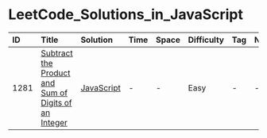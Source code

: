 # LeetCode_Solutions_in_JavaScript

|     ID    |   Title  |  Solution  |      Time     |      Space    |   Difficulty  |      Tag      |      Note     |
| :-------- | :--------| :--------  |  :----------  |  :----------- |  :----------  |  :----------  |  :----------- |
|  1281     |  [Subtract the Product and Sum of Digits of an Integer](https://leetcode.com/problems/subtract-the-product-and-sum-of-digits-of-an-integer/description/) | [JavaScript](https://github.com/Avinash-web3/LeetCode_Solutions_in_JavaScript/blob/main/JAVASCRIPT/Subtract%20the%20Product%20and%20Sum%20of%20Digits%20of%20an%20Integer.js) |-|-|Easy|-|-|
